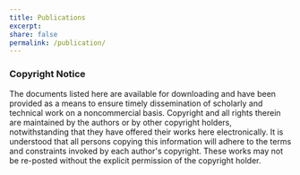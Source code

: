 ```yaml
---
title: Publications
excerpt:
share: false
permalink: /publication/
---
```




<script src="https://bibbase.org/service/mendeley/4fc2b992-3ded-3388-870b-2ea6501878f9/group/e9ac4506-ce74-30a6-8331-0b442f17fc1e?jsonp=1"></script>

### Copyright Notice

The documents listed here are available for downloading and have been provided as a means to ensure timely dissemination of scholarly and technical work on a noncommercial basis. Copyright and all rights therein are maintained by the authors or by other copyright holders, notwithstanding that they have offered their works here electronically. It is understood that all persons copying this information will adhere to the terms and constraints invoked by each author's copyright. These works may not be re-posted without the explicit permission of the copyright holder.
